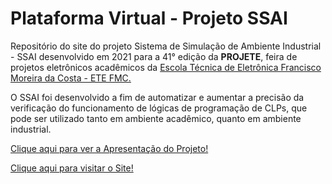 # Plataforma Virtual - Projeto SSAI
 
Repositório do site do projeto Sistema de Simulação de Ambiente Industrial - SSAI desenvolvido em 2021 para a 41° edição da __PROJETE__, feira de projetos eletrônicos acadêmicos da <a href= "https://www.etefmc.com.br/">Escola Técnica de Eletrônica Francisco Moreira da Costa - ETE FMC. </a>

O SSAI foi desenvolvido a fim de automatizar e aumentar a precisão da verificação do funcionamento de lógicas de programação de CLPs, que pode ser utilizado tanto em ambiente acadêmico, quanto em ambiente industrial. 

<a href= "https://www.youtube.com/watch?v=8DauRR1YuGM&t=1478s">Clique aqui para ver a Apresentação do Projeto!</a>

<a href= "https://ssai-d7259.web.app/inicial.html">Clique aqui para visitar o Site!</a>
